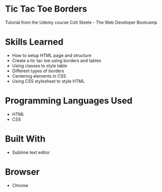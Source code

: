 # Tic Tac Toe Borders 
Tutorial from the Udemy course Colt Steele - The Web Developer Bootcamp

# Skills Learned 
- How to setup HTML page and structure
- Create a tic tac toe using borders and tables
- Using classes to style table
- Different types of borders
- Centering elements in CSS
- Using CSS stylesheet to style HTML

# Programming Languages Used
- HTML
- CSS

# Built With
- Sublime text editor

# Browser
- Chrome
